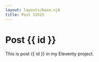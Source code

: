 ```yaml
---
layout: layouts/base.njk
title: Post 13525
---
```


# Post {{ id }}

This is post {{ id }} in my Eleventy project.
